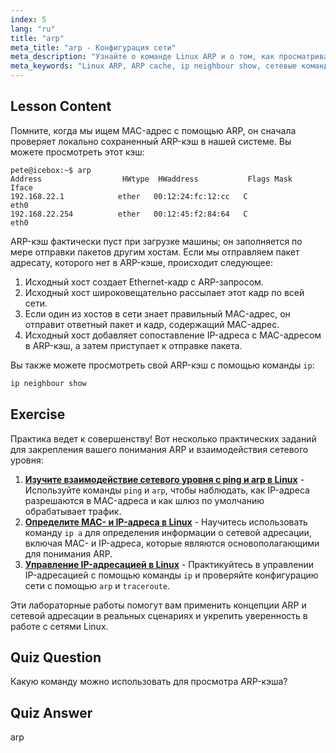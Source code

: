 ```yaml
---
index: 5
lang: "ru"
title: "arp"
meta_title: "arp - Конфигурация сети"
meta_description: "Узнайте о команде Linux ARP и о том, как просматривать ARP-кэш. Поймите роль ARP в сетевой коммуникации. Руководство по ARP для начинающих."
meta_keywords: "Linux ARP, ARP cache, ip neighbour show, сетевые команды, Linux networking, Linux для начинающих, Linux tutorial"
---
```


## Lesson Content

Помните, когда мы ищем MAC-адрес с помощью ARP, он сначала проверяет локально сохраненный ARP-кэш в нашей системе. Вы можете просмотреть этот кэш:

```
pete@icebox:~$ arp
Address                  HWtype  HWaddress           Flags Mask            Iface
192.168.22.1            ether   00:12:24:fc:12:cc   C                     eth0
192.168.22.254          ether   00:12:45:f2:84:64   C                     eth0
```

ARP-кэш фактически пуст при загрузке машины; он заполняется по мере отправки пакетов другим хостам. Если мы отправляем пакет адресату, которого нет в ARP-кэше, происходит следующее:

1. Исходный хост создает Ethernet-кадр с ARP-запросом.
2. Исходный хост широковещательно рассылает этот кадр по всей сети.
3. Если один из хостов в сети знает правильный MAC-адрес, он отправит ответный пакет и кадр, содержащий MAC-адрес.
4. Исходный хост добавляет сопоставление IP-адреса с MAC-адресом в ARP-кэш, а затем приступает к отправке пакета.

Вы также можете просмотреть свой ARP-кэш с помощью команды `ip`:

```bash
ip neighbour show
```

## Exercise

Практика ведет к совершенству! Вот несколько практических заданий для закрепления вашего понимания ARP и взаимодействия сетевого уровня:

1. **[Изучите взаимодействие сетевого уровня с ping и arp в Linux](https://labex.io/ru/labs/comptia-explore-network-layer-interaction-with-ping-and-arp-in-linux-592746)** - Используйте команды `ping` и `arp`, чтобы наблюдать, как IP-адреса разрешаются в MAC-адреса и как шлюз по умолчанию обрабатывает трафик.
2. **[Определите MAC- и IP-адреса в Linux](https://labex.io/ru/labs/comptia-identify-mac-and-ip-addresses-in-linux-592731)** - Научитесь использовать команду `ip a` для определения информации о сетевой адресации, включая MAC- и IP-адреса, которые являются основополагающими для понимания ARP.
3. **[Управление IP-адресацией в Linux](https://labex.io/ru/labs/comptia-manage-ip-addressing-in-linux-592736)** - Практикуйтесь в управлении IP-адресацией с помощью команды `ip` и проверяйте конфигурацию сети с помощью `arp` и `traceroute`.

Эти лабораторные работы помогут вам применить концепции ARP и сетевой адресации в реальных сценариях и укрепить уверенность в работе с сетями Linux.

## Quiz Question

Какую команду можно использовать для просмотра ARP-кэша?

## Quiz Answer

arp
